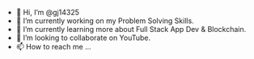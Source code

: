 - 👋 Hi, I’m @gj14325
- 🔭 I’m currently working on my Problem Solving Skills.
- 🌱 I’m currently learning more about Full Stack App Dev & Blockchain.
- 💞️ I’m looking to collaborate on YouTube.
- 📫 How to reach me ...

<!---
gj14325/gj14325 is a ✨ special ✨ repository because its `README.md` (this file) appears on your GitHub profile.
You can click the Preview link to take a look at your changes.
--->

